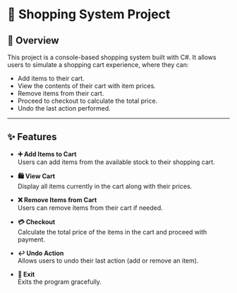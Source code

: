 # 🛒 Shopping System Project

## 📖 Overview

This project is a console-based shopping system built with C#. It allows users to simulate a shopping cart experience, where they can:

- Add items to their cart.
- View the contents of their cart with item prices.
- Remove items from their cart.
- Proceed to checkout to calculate the total price.
- Undo the last action performed.

---

## ✨ Features

- **➕ Add Items to Cart**  
  Users can add items from the available stock to their shopping cart.

- **🛍️ View Cart**  
  Display all items currently in the cart along with their prices.

- **❌ Remove Items from Cart**  
  Users can remove items from their cart if needed.

- **💳 Checkout**  
  Calculate the total price of the items in the cart and proceed with payment.

- **↩️ Undo Action**  
  Allows users to undo their last action (add or remove an item).

- **🚪 Exit**  
  Exits the program gracefully.
